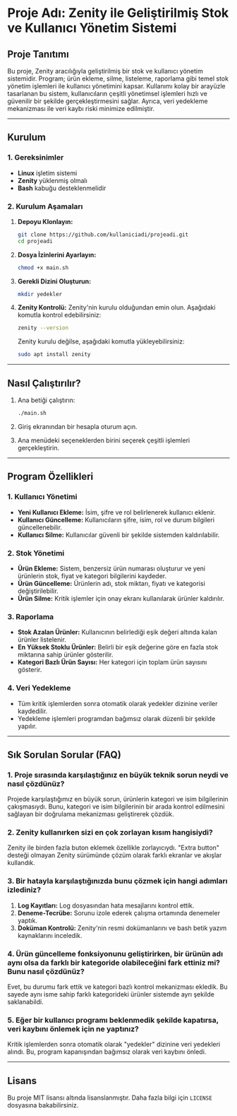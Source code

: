 # Proje Adı: **Zenity ile Geliştirilmiş Stok ve Kullanıcı Yönetim Sistemi**

## Proje Tanıtımı

Bu proje, Zenity aracılığıyla geliştirilmiş bir stok ve kullanıcı yönetim sistemidir. Program; ürün ekleme, silme, listeleme, raporlama gibi temel stok yönetim işlemleri ile kullanıcı yönetimini kapsar. Kullanımı kolay bir arayüzle tasarlanan bu sistem, kullanıcıların çeşitli yönetimsel işlemleri hızlı ve güvenilir bir şekilde gerçekleştirmesini sağlar. Ayrıca, veri yedekleme mekanizması ile veri kaybı riski minimize edilmiştir.

---

## Kurulum

### 1. Gereksinimler

- **Linux** işletim sistemi
- **Zenity** yüklenmiş olmalı
- **Bash** kabuğu desteklenmelidir

### 2. Kurulum Aşamaları

1. **Depoyu Klonlayın:**

   ```bash
   git clone https://github.com/kullaniciadi/projeadi.git
   cd projeadi
   ```

2. **Dosya İzinlerini Ayarlayın:**

   ```bash
   chmod +x main.sh
   ```

3. **Gerekli Dizini Oluşturun:**

   ```bash
   mkdir yedekler
   ```

4. **Zenity Kontrolü:**
   Zenity'nin kurulu olduğundan emin olun. Aşağıdaki komutla kontrol edebilirsiniz:

   ```bash
   zenity --version
   ```

   Zenity kurulu değilse, aşağıdaki komutla yükleyebilirsiniz:

   ```bash
   sudo apt install zenity
   ```

---

## Nasıl Çalıştırılır?

1. Ana betiği çalıştırın:

   ```bash
   ./main.sh
   ```

2. Giriş ekranından bir hesapla oturum açın.

3. Ana menüdeki seçeneklerden birini seçerek çeşitli işlemleri gerçekleştirin.

---

## Program Özellikleri

### 1. **Kullanıcı Yönetimi**

- **Yeni Kullanıcı Ekleme:** İsim, şifre ve rol belirlenerek kullanıcı eklenir.
- **Kullanıcı Güncelleme:** Kullanıcıların şifre, isim, rol ve durum bilgileri güncellenebilir.
- **Kullanıcı Silme:** Kullanıcılar güvenli bir şekilde sistemden kaldırılabilir.

### 2. **Stok Yönetimi**

- **Ürün Ekleme:** Sistem, benzersiz ürün numarası oluşturur ve yeni ürünlerin stok, fiyat ve kategori bilgilerini kaydeder.
- **Ürün Güncelleme:** Ürünlerin adı, stok miktarı, fiyatı ve kategorisi değiştirilebilir.
- **Ürün Silme:** Kritik işlemler için onay ekranı kullanılarak ürünler kaldırılır.

### 3. **Raporlama**

- **Stok Azalan Ürünler:** Kullanıcının belirlediği eşik değeri altında kalan ürünler listelenir.
- **En Yüksek Stoklu Ürünler:** Belirli bir eşik değerine göre en fazla stok miktarına sahip ürünler gösterilir.
- **Kategori Bazlı Ürün Sayısı:** Her kategori için toplam ürün sayısını gösterir.

### 4. **Veri Yedekleme**

- Tüm kritik işlemlerden sonra otomatik olarak yedekler dizinine veriler kaydedilir.
- Yedekleme işlemleri programdan bağımsız olarak düzenli bir şekilde yapılır.

---

## Sık Sorulan Sorular (FAQ)

### 1. Proje sırasında karşılaştığınız en büyük teknik sorun neydi ve nasıl çözdünüz?

Projede karşılaştığımız en büyük sorun, ürünlerin kategori ve isim bilgilerinin çakışmasıydı. Bunu, kategori ve isim bilgilerinin bir arada kontrol edilmesini sağlayan bir doğrulama mekanizması geliştirerek çözdük.

### 2. Zenity kullanırken sizi en çok zorlayan kısım hangisiydi?

Zenity ile birden fazla buton eklemek özellikle zorlayıcıydı. "Extra button" desteği olmayan Zenity sürümünde çözüm olarak farklı ekranlar ve akışlar kullandık.

### 3. Bir hatayla karşılaştığınızda bunu çözmek için hangi adımları izlediniz?

1. **Log Kayıtları:** Log dosyasından hata mesajlarını kontrol ettik.
2. **Deneme-Tecrübe:** Sorunu izole ederek çalışma ortamında denemeler yaptık.
3. **Doküman Kontrolü:** Zenity'nin resmi dokümanlarını ve bash betik yazım kaynaklarını inceledik.

### 4. Ürün güncelleme fonksiyonunu geliştirirken, bir ürünün adı aynı olsa da farklı bir kategoride olabileceğini fark ettiniz mi? Bunu nasıl çözdünüz?

Evet, bu durumu fark ettik ve kategori bazlı kontrol mekanizması ekledik. Bu sayede aynı isme sahip farklı kategorideki ürünler sistemde ayrı şekilde saklanabildi.

### 5. Eğer bir kullanıcı programı beklenmedik şekilde kapatırsa, veri kaybını önlemek için ne yaptınız?

Kritik işlemlerden sonra otomatik olarak "yedekler" dizinine veri yedekleri alındı. Bu, program kapanışından bağımsız olarak veri kaybını önledi.

---


## Lisans

Bu proje MIT lisansı altında lisanslanmıştır. Daha fazla bilgi için `LICENSE` dosyasına bakabilirsiniz.

